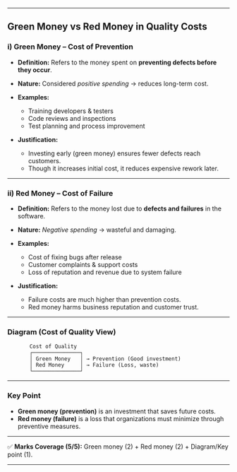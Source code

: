 
---

## **Green Money vs Red Money in Quality Costs**

### **i) Green Money – Cost of Prevention**

* **Definition:** Refers to the money spent on **preventing defects before they occur**.
* **Nature:** Considered *positive spending* → reduces long-term cost.
* **Examples:**

  * Training developers & testers
  * Code reviews and inspections
  * Test planning and process improvement
* **Justification:**

  * Investing early (green money) ensures fewer defects reach customers.
  * Though it increases initial cost, it reduces expensive rework later.

---

### **ii) Red Money – Cost of Failure**

* **Definition:** Refers to the money lost due to **defects and failures** in the software.
* **Nature:** *Negative spending* → wasteful and damaging.
* **Examples:**

  * Cost of fixing bugs after release
  * Customer complaints & support costs
  * Loss of reputation and revenue due to system failure
* **Justification:**

  * Failure costs are much higher than prevention costs.
  * Red money harms business reputation and customer trust.

---

### **Diagram (Cost of Quality View)**

```
       Cost of Quality
       ┌───────────────┐
       │ Green Money   │ → Prevention (Good investment)  
       │ Red Money     │ → Failure (Loss, waste)  
       └───────────────┘
```

---

### **Key Point**

* **Green money (prevention)** is an investment that saves future costs.
* **Red money (failure)** is a loss that organizations must minimize through preventive measures.

---

✅ **Marks Coverage (5/5):** Green money (2) + Red money (2) + Diagram/Key point (1).

---
